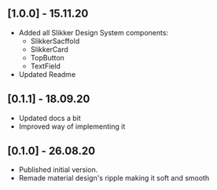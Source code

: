 ## [1.0.0] - 15.11.20
* Added all Slikker Design System components:
   * SlikkerSacffold
   * SlikkerCard
   * TopButton
   * TextField
* Updated Readme

## [0.1.1] - 18.09.20

* Updated docs a bit
* Improved way of implementing it

## [0.1.0] - 26.08.20

* Published initial version.
* Remade material design's ripple making it soft and smooth
